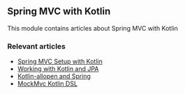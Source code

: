 ## Spring MVC with Kotlin

This module contains articles about Spring MVC with Kotlin

### Relevant articles
- [Spring MVC Setup with Kotlin](https://www.baeldung.com/kotlin/spring-mvc-kotlin)
- [Working with Kotlin and JPA](https://www.baeldung.com/kotlin/jpa)
- [Kotlin-allopen and Spring](https://www.baeldung.com/kotlin/allopen-spring)
- [MockMvc Kotlin DSL](https://www.baeldung.com/kotlin/mockmvc-kotlin-dsl)
